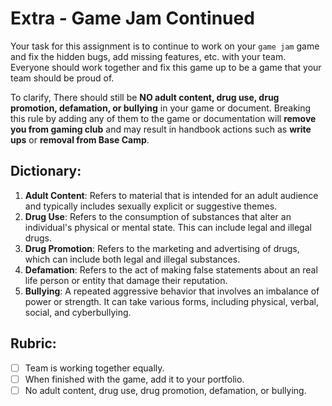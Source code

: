 # Extra - Game Jam Continued

Your task for this assignment is to continue to work on your `game jam` game and fix the hidden bugs, add missing features, etc. with your team. 
Everyone should work together and fix this game up to be a game that your team should be proud of.

To clarify, There should still be **NO adult content, drug use, drug promotion, defamation, or bullying** in your game or document. Breaking this rule by adding any of them to the game or documentation will **remove you from gaming club** and may result in handbook actions such as **write ups** or **removal from Base Camp**. 

## Dictionary:
1. **Adult Content**: Refers to material that is intended for an adult audience and typically includes sexually explicit or suggestive themes.
2. **Drug Use**: Refers to the consumption of substances that alter an individual's physical or mental state. This can include legal and illegal drugs.
3. **Drug Promotion**: Refers to the marketing and advertising of drugs, which can include both legal and illegal substances. 
4. **Defamation**: Refers to the act of making false statements about an real life person or entity that damage their reputation. 
5. **Bullying**: A repeated aggressive behavior that involves an imbalance of power or strength. It can take various forms, including physical, verbal, social, and cyberbullying.

## Rubric:
- [ ] Team is working together equally.
- [ ] When finished with the game, add it to your portfolio.
- [ ] No adult content, drug use, drug promotion, defamation, or bullying.